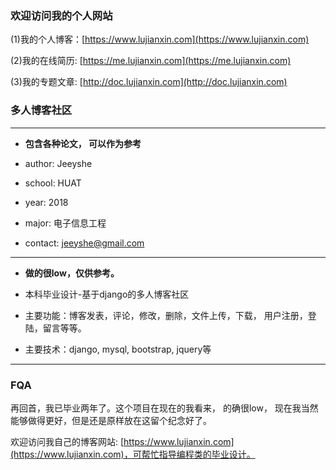 
### 欢迎访问我的个人网站

(1)我的个人博客：[https://www.lujianxin.com](https://www.lujianxin.com)

(2)我的在线简历: [https://me.lujianxin.com](https://me.lujianxin.com)

(3)我的专题文章: [http://doc.lujianxin.com](http://doc.lujianxin.com)

### 多人博客社区

---
- **包含各种论文， 可以作为参考**

- author: Jeeyshe

- school: HUAT

- year: 2018

- major: 电子信息工程

- contact: jeeyshe@gmail.com

---


- **做的很low，仅供参考。**

- 本科毕业设计-基于django的多人博客社区

- 主要功能：博客发表，评论，修改，删除，文件上传，下载， 用户注册，登陆，留言等等。

- 主要技术：django, mysql, bootstrap, jquery等

---


### FQA

再回首，我已毕业两年了。这个项目在现在的我看来， 的确很low， 现在我当然能够做得更好，但是还是原样放在这留个纪念好了。

欢迎访问我自己的博客网站: [https://www.lujianxin.com](https://www.lujianxin.com)，可帮忙指导编程类的毕业设计。

